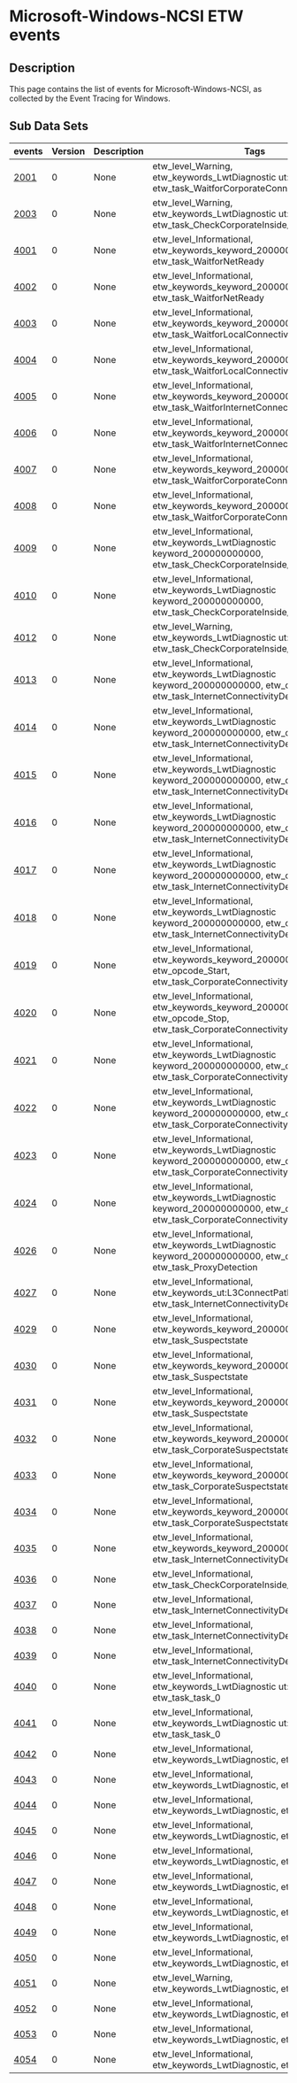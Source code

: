 # Microsoft-Windows-NCSI ETW events

## Description
This page contains the list of events for Microsoft-Windows-NCSI, as collected by the Event Tracing for Windows.

## Sub Data Sets
|events|Version|Description|Tags|
|---|---|---|---|
|[2001](events/event-2001.md)|0|None|etw_level_Warning, etw_keywords_LwtDiagnostic ut:L3ConnectPath, etw_task_WaitforCorporateConnectivity|
|[2003](events/event-2003.md)|0|None|etw_level_Warning, etw_keywords_LwtDiagnostic ut:L3ConnectPath, etw_task_CheckCorporateInside/outsideLocation|
|[4001](events/event-4001.md)|0|None|etw_level_Informational, etw_keywords_keyword_200000000000, etw_task_WaitforNetReady|
|[4002](events/event-4002.md)|0|None|etw_level_Informational, etw_keywords_keyword_200000000000, etw_task_WaitforNetReady|
|[4003](events/event-4003.md)|0|None|etw_level_Informational, etw_keywords_keyword_200000000000, etw_task_WaitforLocalConnectivity|
|[4004](events/event-4004.md)|0|None|etw_level_Informational, etw_keywords_keyword_200000000000, etw_task_WaitforLocalConnectivity|
|[4005](events/event-4005.md)|0|None|etw_level_Informational, etw_keywords_keyword_200000000000, etw_task_WaitforInternetConnectivity|
|[4006](events/event-4006.md)|0|None|etw_level_Informational, etw_keywords_keyword_200000000000, etw_task_WaitforInternetConnectivity|
|[4007](events/event-4007.md)|0|None|etw_level_Informational, etw_keywords_keyword_200000000000, etw_task_WaitforCorporateConnectivity|
|[4008](events/event-4008.md)|0|None|etw_level_Informational, etw_keywords_keyword_200000000000, etw_task_WaitforCorporateConnectivity|
|[4009](events/event-4009.md)|0|None|etw_level_Informational, etw_keywords_LwtDiagnostic keyword_200000000000, etw_task_CheckCorporateInside/outsideLocation|
|[4010](events/event-4010.md)|0|None|etw_level_Informational, etw_keywords_LwtDiagnostic keyword_200000000000, etw_task_CheckCorporateInside/outsideLocation|
|[4012](events/event-4012.md)|0|None|etw_level_Warning, etw_keywords_LwtDiagnostic ut:L3ConnectPath, etw_task_CheckCorporateInside/outsideLocation|
|[4013](events/event-4013.md)|0|None|etw_level_Informational, etw_keywords_LwtDiagnostic keyword_200000000000, etw_opcode_Start, etw_task_InternetConnectivityDetection|
|[4014](events/event-4014.md)|0|None|etw_level_Informational, etw_keywords_LwtDiagnostic keyword_200000000000, etw_opcode_Stop, etw_task_InternetConnectivityDetection|
|[4015](events/event-4015.md)|0|None|etw_level_Informational, etw_keywords_LwtDiagnostic keyword_200000000000, etw_opcode_Start, etw_task_InternetConnectivityDetection|
|[4016](events/event-4016.md)|0|None|etw_level_Informational, etw_keywords_LwtDiagnostic keyword_200000000000, etw_opcode_Stop, etw_task_InternetConnectivityDetection|
|[4017](events/event-4017.md)|0|None|etw_level_Informational, etw_keywords_LwtDiagnostic keyword_200000000000, etw_opcode_Start, etw_task_InternetConnectivityDetection|
|[4018](events/event-4018.md)|0|None|etw_level_Informational, etw_keywords_LwtDiagnostic keyword_200000000000, etw_opcode_Stop, etw_task_InternetConnectivityDetection|
|[4019](events/event-4019.md)|0|None|etw_level_Informational, etw_keywords_keyword_200000000000, etw_opcode_Start, etw_task_CorporateConnectivityDetection|
|[4020](events/event-4020.md)|0|None|etw_level_Informational, etw_keywords_keyword_200000000000, etw_opcode_Stop, etw_task_CorporateConnectivityDetection|
|[4021](events/event-4021.md)|0|None|etw_level_Informational, etw_keywords_LwtDiagnostic keyword_200000000000, etw_opcode_Start, etw_task_CorporateConnectivityDetection|
|[4022](events/event-4022.md)|0|None|etw_level_Informational, etw_keywords_LwtDiagnostic keyword_200000000000, etw_opcode_Stop, etw_task_CorporateConnectivityDetection|
|[4023](events/event-4023.md)|0|None|etw_level_Informational, etw_keywords_LwtDiagnostic keyword_200000000000, etw_opcode_Start, etw_task_CorporateConnectivityDetection|
|[4024](events/event-4024.md)|0|None|etw_level_Informational, etw_keywords_LwtDiagnostic keyword_200000000000, etw_opcode_Stop, etw_task_CorporateConnectivityDetection|
|[4026](events/event-4026.md)|0|None|etw_level_Informational, etw_keywords_LwtDiagnostic keyword_200000000000, etw_opcode_Stop, etw_task_ProxyDetection|
|[4027](events/event-4027.md)|0|None|etw_level_Informational, etw_keywords_ut:L3ConnectPath, etw_task_InternetConnectivityDetection|
|[4029](events/event-4029.md)|0|None|etw_level_Informational, etw_keywords_keyword_200000000000, etw_task_Suspectstate|
|[4030](events/event-4030.md)|0|None|etw_level_Informational, etw_keywords_keyword_200000000000, etw_task_Suspectstate|
|[4031](events/event-4031.md)|0|None|etw_level_Informational, etw_keywords_keyword_200000000000, etw_task_Suspectstate|
|[4032](events/event-4032.md)|0|None|etw_level_Informational, etw_keywords_keyword_200000000000, etw_task_CorporateSuspectstate|
|[4033](events/event-4033.md)|0|None|etw_level_Informational, etw_keywords_keyword_200000000000, etw_task_CorporateSuspectstate|
|[4034](events/event-4034.md)|0|None|etw_level_Informational, etw_keywords_keyword_200000000000, etw_task_CorporateSuspectstate|
|[4035](events/event-4035.md)|0|None|etw_level_Informational, etw_keywords_keyword_200000000000, etw_task_InternetConnectivityDetection|
|[4036](events/event-4036.md)|0|None|etw_level_Informational, etw_task_CheckCorporateInside/outsideLocation|
|[4037](events/event-4037.md)|0|None|etw_level_Informational, etw_task_InternetConnectivityDetection|
|[4038](events/event-4038.md)|0|None|etw_level_Informational, etw_task_InternetConnectivityDetection|
|[4039](events/event-4039.md)|0|None|etw_level_Informational, etw_task_InternetConnectivityDetection|
|[4040](events/event-4040.md)|0|None|etw_level_Informational, etw_keywords_LwtDiagnostic ut:L3ConnectPath, etw_task_task_0|
|[4041](events/event-4041.md)|0|None|etw_level_Informational, etw_keywords_LwtDiagnostic ut:L3ConnectPath, etw_task_task_0|
|[4042](events/event-4042.md)|0|None|etw_level_Informational, etw_keywords_LwtDiagnostic, etw_task_task_0|
|[4043](events/event-4043.md)|0|None|etw_level_Informational, etw_keywords_LwtDiagnostic, etw_task_task_0|
|[4044](events/event-4044.md)|0|None|etw_level_Informational, etw_keywords_LwtDiagnostic, etw_task_task_0|
|[4045](events/event-4045.md)|0|None|etw_level_Informational, etw_keywords_LwtDiagnostic, etw_task_task_0|
|[4046](events/event-4046.md)|0|None|etw_level_Informational, etw_keywords_LwtDiagnostic, etw_task_task_0|
|[4047](events/event-4047.md)|0|None|etw_level_Informational, etw_keywords_LwtDiagnostic, etw_task_task_0|
|[4048](events/event-4048.md)|0|None|etw_level_Informational, etw_keywords_LwtDiagnostic, etw_task_task_0|
|[4049](events/event-4049.md)|0|None|etw_level_Informational, etw_keywords_LwtDiagnostic, etw_task_task_0|
|[4050](events/event-4050.md)|0|None|etw_level_Informational, etw_keywords_LwtDiagnostic, etw_task_task_0|
|[4051](events/event-4051.md)|0|None|etw_level_Warning, etw_keywords_LwtDiagnostic, etw_task_task_0|
|[4052](events/event-4052.md)|0|None|etw_level_Informational, etw_keywords_LwtDiagnostic, etw_task_task_0|
|[4053](events/event-4053.md)|0|None|etw_level_Informational, etw_keywords_LwtDiagnostic, etw_task_task_0|
|[4054](events/event-4054.md)|0|None|etw_level_Informational, etw_keywords_LwtDiagnostic, etw_task_task_0|
